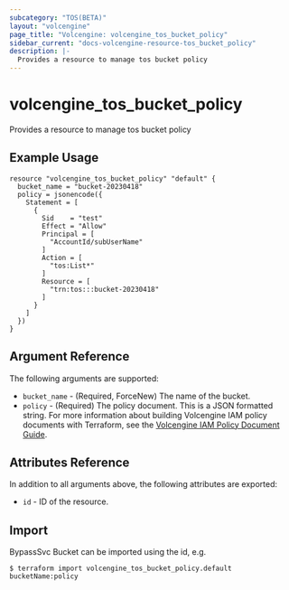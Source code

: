 ```yaml
---
subcategory: "TOS(BETA)"
layout: "volcengine"
page_title: "Volcengine: volcengine_tos_bucket_policy"
sidebar_current: "docs-volcengine-resource-tos_bucket_policy"
description: |-
  Provides a resource to manage tos bucket policy
---
```

# volcengine_tos_bucket_policy
Provides a resource to manage tos bucket policy
## Example Usage
```hcl
resource "volcengine_tos_bucket_policy" "default" {
  bucket_name = "bucket-20230418"
  policy = jsonencode({
    Statement = [
      {
        Sid    = "test"
        Effect = "Allow"
        Principal = [
          "AccountId/subUserName"
        ]
        Action = [
          "tos:List*"
        ]
        Resource = [
          "trn:tos:::bucket-20230418"
        ]
      }
    ]
  })
}
```
## Argument Reference
The following arguments are supported:
* `bucket_name` - (Required, ForceNew) The name of the bucket.
* `policy` - (Required) The policy document. This is a JSON formatted string. For more information about building Volcengine IAM policy documents with Terraform, see the  [Volcengine IAM Policy Document Guide](https://www.volcengine.com/docs/6349/102127).

## Attributes Reference
In addition to all arguments above, the following attributes are exported:
* `id` - ID of the resource.



## Import
BypassSvc Bucket can be imported using the id, e.g.
```
$ terraform import volcengine_tos_bucket_policy.default bucketName:policy
```

